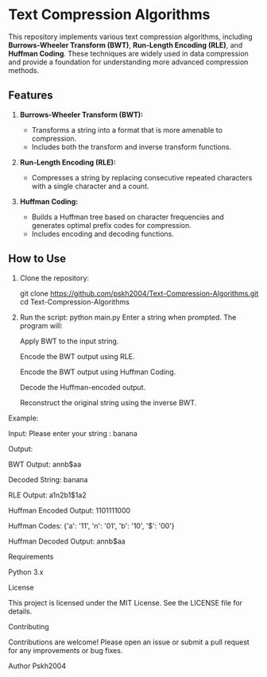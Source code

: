 # Text Compression Algorithms

This repository implements various text compression algorithms, including **Burrows-Wheeler Transform (BWT)**, **Run-Length Encoding (RLE)**, and **Huffman Coding**. These techniques are widely used in data compression and provide a foundation for understanding more advanced compression methods.

## Features

1. **Burrows-Wheeler Transform (BWT):**
   - Transforms a string into a format that is more amenable to compression.
   - Includes both the transform and inverse transform functions.

2. **Run-Length Encoding (RLE):**
   - Compresses a string by replacing consecutive repeated characters with a single character and a count.

3. **Huffman Coding:**
   - Builds a Huffman tree based on character frequencies and generates optimal prefix codes for compression.
   - Includes encoding and decoding functions.

## How to Use

1. Clone the repository:
   
   git clone https://github.com/pskh2004/Text-Compression-Algorithms.git
   cd Text-Compression-Algorithms
2. Run the script:
      python main.py
Enter a string when prompted. The program will:

      Apply BWT to the input string.
      
      Encode the BWT output using RLE.
      
      Encode the BWT output using Huffman Coding.
      
      Decode the Huffman-encoded output.
      
      Reconstruct the original string using the inverse BWT.

Example:

Input:
      Please enter your string : banana
         

Output:
   
   BWT Output: annb$aa
         
   Decoded String: banana
         
   RLE Output: a1n2b1$1a2
         
   Huffman Encoded Output: 1101111000
         
   Huffman Codes: {'a': '11', 'n': '01', 'b': '10', '$': '00'}
         
   Huffman Decoded Output: annb$aa
         
Requirements

   Python 3.x

License

   This project is licensed under the MIT License. See the LICENSE file for details.

Contributing

   Contributions are welcome! Please open an issue or submit a pull request for any improvements or bug fixes.

Author
Pskh2004

